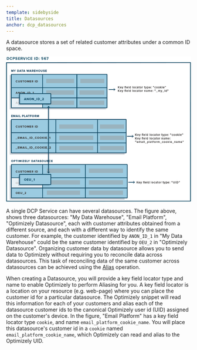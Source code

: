 ```yaml
---
template: sidebyside
title: Datasources
anchor: dcp_datasources
---
```


A datasource stores a set of related customer attributes under a common ID space.

<img src="/assets/img/dcp/Datasource.png">

A single DCP Service can have several datasources. The figure above, shows three datasources: "My Data Warehouse",
"Email Platform", "Optimizely Datasource", each with customer attributes obtained from a different source, and each with
a different way to identify the same customer. For example, the customer identified by `ANON_ID_1` in "My Data
Warehouse" could be the same customer identified by `OEU_2` in "Optimizely Datasource". Organizing customer data by
datasource allows you to send data to Optimizely without requiring you to reconcile data across datasources. This task
of reconciling data of the same customer across datasources can be achieved using the
[Alias](/rest/customer_profiles#alias) operation.

When creating a Datasource, you will provide a key field locator type and name to enable Optimizely to perform Aliasing
for you. A key field locator is a location on your resource (e.g. web-page) where you can place the customer id for a
particular datasource. The Optimizely snippet will read this information for each of your customers and alias each of
the datasource customer ids to the canonical Optimizely user id (UID) assigned on the customer's device. In the figure,
"Email Platform" has a key field locator type `cookie`, and name `email_platform_cookie_name`. You will place this
datasource's customer id in a `cookie` named `email_platform_cookie_name`, which Optimizely can read and alias to the
Optimizely UID.
